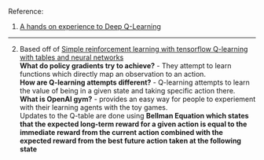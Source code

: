 Reference:
1. [A hands on experience to Deep Q-Learning](https://www.analyticsvidhya.com/blog/2019/04/introduction-deep-q-learning-python/)
---
2. Based off of [Simple reinforcement learning with tensorflow Q-learning with tables and neural networks](https://medium.com/emergent-future/simple-reinforcement-learning-with-tensorflow-part-0-q-learning-with-tables-and-neural-networks-d195264329d0)  
        **What do policy gradients try to achieve?** - They attempt to learn functions which directly map an observation to an action.  
        **How are Q-learning attempts different?** - Q-learning attempts to learn the value of being in a given state and taking specific action there.  
        **What is OpenAI gym?** - provides an easy way for people to experiement with their learning agents with the toy games.  
        Updates to the Q-table are done using **Bellman Equation which states that the expected long-term reward for a given action is equal to the immediate reward from the current action combined with the expected reward from the best future action taken at the following state**
